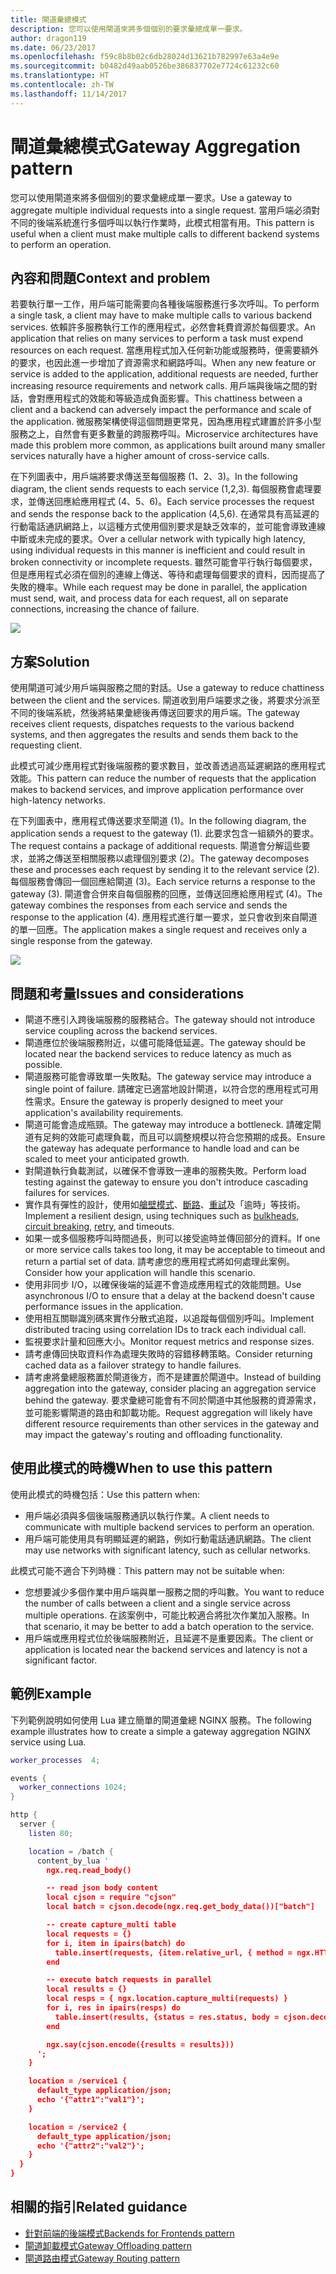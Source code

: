 ```yaml
---
title: 閘道彙總模式
description: 您可以使用閘道來將多個個別的要求彙總成單一要求。
author: dragon119
ms.date: 06/23/2017
ms.openlocfilehash: f59c8b8b02c6db28024d13621b782997e63a4e9e
ms.sourcegitcommit: b0482d49aab0526be386837702e7724c61232c60
ms.translationtype: HT
ms.contentlocale: zh-TW
ms.lasthandoff: 11/14/2017
---
```

# <a name="gateway-aggregation-pattern"></a><span data-ttu-id="086ac-103">閘道彙總模式</span><span class="sxs-lookup"><span data-stu-id="086ac-103">Gateway Aggregation pattern</span></span>

<span data-ttu-id="086ac-104">您可以使用閘道來將多個個別的要求彙總成單一要求。</span><span class="sxs-lookup"><span data-stu-id="086ac-104">Use a gateway to aggregate multiple individual requests into a single request.</span></span> <span data-ttu-id="086ac-105">當用戶端必須對不同的後端系統進行多個呼叫以執行作業時，此模式相當有用。</span><span class="sxs-lookup"><span data-stu-id="086ac-105">This pattern is useful when a client must make multiple calls to different backend systems to perform an operation.</span></span>

## <a name="context-and-problem"></a><span data-ttu-id="086ac-106">內容和問題</span><span class="sxs-lookup"><span data-stu-id="086ac-106">Context and problem</span></span>

<span data-ttu-id="086ac-107">若要執行單一工作，用戶端可能需要向各種後端服務進行多次呼叫。</span><span class="sxs-lookup"><span data-stu-id="086ac-107">To perform a single task, a client may have to make multiple calls to various backend services.</span></span> <span data-ttu-id="086ac-108">依賴許多服務執行工作的應用程式，必然會耗費資源於每個要求。</span><span class="sxs-lookup"><span data-stu-id="086ac-108">An application that relies on many services to perform a task must expend resources on each request.</span></span> <span data-ttu-id="086ac-109">當應用程式加入任何新功能或服務時，便需要額外的要求，也因此進一步增加了資源需求和網路呼叫。</span><span class="sxs-lookup"><span data-stu-id="086ac-109">When any new feature or service is added to the application, additional requests are needed, further increasing resource requirements and network calls.</span></span> <span data-ttu-id="086ac-110">用戶端與後端之間的對話，會對應用程式的效能和等級造成負面影響。</span><span class="sxs-lookup"><span data-stu-id="086ac-110">This chattiness between a client and a backend can adversely impact the performance and scale of the application.</span></span>  <span data-ttu-id="086ac-111">微服務架構使得這個問題更常見，因為應用程式建置於許多小型服務之上，自然會有更多數量的跨服務呼叫。</span><span class="sxs-lookup"><span data-stu-id="086ac-111">Microservice architectures have made this problem more common, as applications built around many smaller services naturally have a higher amount of cross-service calls.</span></span> 

<span data-ttu-id="086ac-112">在下列圖表中，用戶端將要求傳送至每個服務 (1、2、3)。</span><span class="sxs-lookup"><span data-stu-id="086ac-112">In the following diagram, the client sends requests to each service (1,2,3).</span></span> <span data-ttu-id="086ac-113">每個服務會處理要求，並傳送回應給應用程式 (4、5、6)。</span><span class="sxs-lookup"><span data-stu-id="086ac-113">Each service processes the request and sends the response back to the application (4,5,6).</span></span> <span data-ttu-id="086ac-114">在通常具有高延遲的行動電話通訊網路上，以這種方式使用個別要求是缺乏效率的，並可能會導致連線中斷或未完成的要求。</span><span class="sxs-lookup"><span data-stu-id="086ac-114">Over a cellular network with typically high latency, using individual requests in this manner is inefficient and could result in broken connectivity or incomplete requests.</span></span> <span data-ttu-id="086ac-115">雖然可能會平行執行每個要求，但是應用程式必須在個別的連線上傳送、等待和處理每個要求的資料，因而提高了失敗的機率。</span><span class="sxs-lookup"><span data-stu-id="086ac-115">While each request may be done in parallel, the application must send, wait, and process data for each request, all on separate connections, increasing the chance of failure.</span></span>

![](./_images/gateway-aggregation-problem.png) 

## <a name="solution"></a><span data-ttu-id="086ac-116">方案</span><span class="sxs-lookup"><span data-stu-id="086ac-116">Solution</span></span>

<span data-ttu-id="086ac-117">使用閘道可減少用戶端與服務之間的對話。</span><span class="sxs-lookup"><span data-stu-id="086ac-117">Use a gateway to reduce chattiness between the client and the services.</span></span> <span data-ttu-id="086ac-118">閘道收到用戶端要求之後，將要求分派至不同的後端系統，然後將結果彙總後再傳送回要求的用戶端。</span><span class="sxs-lookup"><span data-stu-id="086ac-118">The gateway receives client requests, dispatches requests to the various backend systems, and then aggregates the results and sends them back to the requesting client.</span></span>

<span data-ttu-id="086ac-119">此模式可減少應用程式對後端服務的要求數目，並改善透過高延遲網路的應用程式效能。</span><span class="sxs-lookup"><span data-stu-id="086ac-119">This pattern can reduce the number of requests that the application makes to backend services, and improve application performance over high-latency networks.</span></span>

<span data-ttu-id="086ac-120">在下列圖表中，應用程式傳送要求至閘道 (1)。</span><span class="sxs-lookup"><span data-stu-id="086ac-120">In the following diagram, the application sends a request to the gateway (1).</span></span> <span data-ttu-id="086ac-121">此要求包含一組額外的要求。</span><span class="sxs-lookup"><span data-stu-id="086ac-121">The request contains a package of additional requests.</span></span> <span data-ttu-id="086ac-122">閘道會分解這些要求，並將之傳送至相關服務以處理個別要求 (2)。</span><span class="sxs-lookup"><span data-stu-id="086ac-122">The gateway decomposes these and processes each request by sending it to the relevant service (2).</span></span> <span data-ttu-id="086ac-123">每個服務會傳回一個回應給閘道 (3)。</span><span class="sxs-lookup"><span data-stu-id="086ac-123">Each service returns a response to the gateway (3).</span></span> <span data-ttu-id="086ac-124">閘道會合併來自每個服務的回應，並傳送回應給應用程式 (4)。</span><span class="sxs-lookup"><span data-stu-id="086ac-124">The gateway combines the responses from each service and sends the response to the application (4).</span></span> <span data-ttu-id="086ac-125">應用程式進行單一要求，並只會收到來自閘道的單一回應。</span><span class="sxs-lookup"><span data-stu-id="086ac-125">The application makes a single request and receives only a single response from the gateway.</span></span>

![](./_images/gateway-aggregation.png)

## <a name="issues-and-considerations"></a><span data-ttu-id="086ac-126">問題和考量</span><span class="sxs-lookup"><span data-stu-id="086ac-126">Issues and considerations</span></span>

- <span data-ttu-id="086ac-127">閘道不應引入跨後端服務的服務結合。</span><span class="sxs-lookup"><span data-stu-id="086ac-127">The gateway should not introduce service coupling across the backend services.</span></span>
- <span data-ttu-id="086ac-128">閘道應位於後端服務附近，以儘可能降低延遲。</span><span class="sxs-lookup"><span data-stu-id="086ac-128">The gateway should be located near the backend services to reduce latency as much as possible.</span></span>
- <span data-ttu-id="086ac-129">閘道服務可能會導致單一失敗點。</span><span class="sxs-lookup"><span data-stu-id="086ac-129">The gateway service may introduce a single point of failure.</span></span> <span data-ttu-id="086ac-130">請確定已適當地設計閘道，以符合您的應用程式可用性需求。</span><span class="sxs-lookup"><span data-stu-id="086ac-130">Ensure the gateway is properly designed to meet your application's availability requirements.</span></span>
- <span data-ttu-id="086ac-131">閘道可能會造成瓶頸。</span><span class="sxs-lookup"><span data-stu-id="086ac-131">The gateway may introduce a bottleneck.</span></span> <span data-ttu-id="086ac-132">請確定閘道有足夠的效能可處理負載，而且可以調整規模以符合您預期的成長。</span><span class="sxs-lookup"><span data-stu-id="086ac-132">Ensure the gateway has adequate performance to handle load and can be scaled to meet your anticipated growth.</span></span>
- <span data-ttu-id="086ac-133">對閘道執行負載測試，以確保不會導致一連串的服務失敗。</span><span class="sxs-lookup"><span data-stu-id="086ac-133">Perform load testing against the gateway to ensure you don't introduce cascading failures for services.</span></span>
- <span data-ttu-id="086ac-134">實作具有彈性的設計，使用如[艙壁模式][bulkhead]、[斷路][circuit-breaker]、[重試][retry]及「逾時」等技術。</span><span class="sxs-lookup"><span data-stu-id="086ac-134">Implement a resilient design, using techniques such as [bulkheads][bulkhead], [circuit breaking][circuit-breaker], [retry][retry], and timeouts.</span></span>
- <span data-ttu-id="086ac-135">如果一或多個服務呼叫時間過長，則可以接受逾時並傳回部分的資料。</span><span class="sxs-lookup"><span data-stu-id="086ac-135">If one or more service calls takes too long, it may be acceptable to timeout and return a partial set of data.</span></span> <span data-ttu-id="086ac-136">請考慮您的應用程式將如何處理此案例。</span><span class="sxs-lookup"><span data-stu-id="086ac-136">Consider how your application will handle this scenario.</span></span>
- <span data-ttu-id="086ac-137">使用非同步 I/O，以確保後端的延遲不會造成應用程式的效能問題。</span><span class="sxs-lookup"><span data-stu-id="086ac-137">Use asynchronous I/O to ensure that a delay at the backend doesn't cause performance issues in the application.</span></span>
- <span data-ttu-id="086ac-138">使用相互關聯識別碼來實作分散式追蹤，以追蹤每個個別呼叫。</span><span class="sxs-lookup"><span data-stu-id="086ac-138">Implement distributed tracing using correlation IDs to track each individual call.</span></span>
- <span data-ttu-id="086ac-139">監視要求計量和回應大小。</span><span class="sxs-lookup"><span data-stu-id="086ac-139">Monitor request metrics and response sizes.</span></span>
- <span data-ttu-id="086ac-140">請考慮傳回快取資料作為處理失敗時的容錯移轉策略。</span><span class="sxs-lookup"><span data-stu-id="086ac-140">Consider returning cached data as a failover strategy to handle failures.</span></span>
- <span data-ttu-id="086ac-141">請考慮將彙總服務置於閘道後方，而不是建置於閘道中。</span><span class="sxs-lookup"><span data-stu-id="086ac-141">Instead of building aggregation into the gateway, consider placing an aggregation service behind the gateway.</span></span> <span data-ttu-id="086ac-142">要求彙總可能會有不同於閘道中其他服務的資源需求，並可能影響閘道的路由和卸載功能。</span><span class="sxs-lookup"><span data-stu-id="086ac-142">Request aggregation will likely have different resource requirements than other services in the gateway and may impact the gateway's routing and offloading functionality.</span></span>

## <a name="when-to-use-this-pattern"></a><span data-ttu-id="086ac-143">使用此模式的時機</span><span class="sxs-lookup"><span data-stu-id="086ac-143">When to use this pattern</span></span>

<span data-ttu-id="086ac-144">使用此模式的時機包括：</span><span class="sxs-lookup"><span data-stu-id="086ac-144">Use this pattern when:</span></span>

- <span data-ttu-id="086ac-145">用戶端必須與多個後端服務通訊以執行作業。</span><span class="sxs-lookup"><span data-stu-id="086ac-145">A client needs to communicate with multiple backend services to perform an operation.</span></span>
- <span data-ttu-id="086ac-146">用戶端可能使用具有明顯延遲的網路，例如行動電話通訊網路。</span><span class="sxs-lookup"><span data-stu-id="086ac-146">The client may use networks with significant latency, such as cellular networks.</span></span>

<span data-ttu-id="086ac-147">此模式可能不適合下列時機︰</span><span class="sxs-lookup"><span data-stu-id="086ac-147">This pattern may not be suitable when:</span></span>

- <span data-ttu-id="086ac-148">您想要減少多個作業中用戶端與單一服務之間的呼叫數。</span><span class="sxs-lookup"><span data-stu-id="086ac-148">You want to reduce the number of calls between a client and a single service across multiple operations.</span></span> <span data-ttu-id="086ac-149">在該案例中，可能比較適合將批次作業加入服務。</span><span class="sxs-lookup"><span data-stu-id="086ac-149">In that scenario, it may be better to add a batch operation to the service.</span></span>
- <span data-ttu-id="086ac-150">用戶端或應用程式位於後端服務附近，且延遲不是重要因素。</span><span class="sxs-lookup"><span data-stu-id="086ac-150">The client or application is located near the backend services and latency is not a significant factor.</span></span>

## <a name="example"></a><span data-ttu-id="086ac-151">範例</span><span class="sxs-lookup"><span data-stu-id="086ac-151">Example</span></span>

<span data-ttu-id="086ac-152">下列範例說明如何使用 Lua 建立簡單的閘道彙總 NGINX 服務。</span><span class="sxs-lookup"><span data-stu-id="086ac-152">The following example illustrates how to create a simple a gateway aggregation NGINX service using Lua.</span></span>

```lua
worker_processes  4;

events {
  worker_connections 1024;
}

http {
  server {
    listen 80;

    location = /batch {
      content_by_lua '
        ngx.req.read_body()

        -- read json body content
        local cjson = require "cjson"
        local batch = cjson.decode(ngx.req.get_body_data())["batch"]

        -- create capture_multi table
        local requests = {}
        for i, item in ipairs(batch) do
          table.insert(requests, {item.relative_url, { method = ngx.HTTP_GET}})
        end

        -- execute batch requests in parallel
        local results = {}
        local resps = { ngx.location.capture_multi(requests) }
        for i, res in ipairs(resps) do
          table.insert(results, {status = res.status, body = cjson.decode(res.body), header = res.header})
        end

        ngx.say(cjson.encode({results = results}))
      ';
    }

    location = /service1 {
      default_type application/json;
      echo '{"attr1":"val1"}';
    }

    location = /service2 {
      default_type application/json;
      echo '{"attr2":"val2"}';
    }
  }
}
```

## <a name="related-guidance"></a><span data-ttu-id="086ac-153">相關的指引</span><span class="sxs-lookup"><span data-stu-id="086ac-153">Related guidance</span></span>

- [<span data-ttu-id="086ac-154">針對前端的後端模式</span><span class="sxs-lookup"><span data-stu-id="086ac-154">Backends for Frontends pattern</span></span>](./backends-for-frontends.md)
- [<span data-ttu-id="086ac-155">閘道卸載模式</span><span class="sxs-lookup"><span data-stu-id="086ac-155">Gateway Offloading pattern</span></span>](./gateway-offloading.md)
- [<span data-ttu-id="086ac-156">閘道路由模式</span><span class="sxs-lookup"><span data-stu-id="086ac-156">Gateway Routing pattern</span></span>](./gateway-routing.md)

[bulkhead]: ./bulkhead.md
[circuit-breaker]: ./circuit-breaker.md
[retry]: ./retry.md